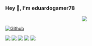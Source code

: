 ### Hey 👋, I'm eduardogamer78

<!-- Welcome Message Section -->
<p align="center">
<a alt="Eduardo Gamer Welcome Message" href="https://www.instagram.com/prdanielsaad/"><img src="https://readme-typing-svg.herokuapp.com?font=Fira+Code&weight=500&pause=1000&color=00b4d8&center=true&vCenter=true&multiline=true&width=550&height=150&lines=%22Como+conhecer+a+Deus%22;%C3%89+como+a+luz+do+sol+que%2C+embora;n%C3%A3o+tenha+favoritos%2C+n%C3%A3o+pode;refletir-se+num+espelho+coberto;+de+p%C3%B3+com+a+mesma+luminosidade." /></a>
</p>

[![Github](https://img.shields.io/github/followers/eduardogamer78?label=Follow&style=social)](https://github.com/eduardogameer)

![](http://github-profile-summary-cards.vercel.app/api/cards/profile-details?username=eduardogameer&theme=aura_dark)
![](http://github-profile-summary-cards.vercel.app/api/cards/repos-per-language?username=eduardogameer&theme=aura_dark)
![](http://github-profile-summary-cards.vercel.app/api/cards/most-commit-language?username=eduardogameer&theme=aura_dark)
![](http://github-profile-summary-cards.vercel.app/api/cards/stats?username=eduardogameer&theme=aura_dark)
![](http://github-profile-summary-cards.vercel.app/api/cards/productive-time?username=eduardogameer&theme=aura_dark&utcOffset=3)

<!--
**eduardogamer78/eduardogamer78** is a ✨ _special_ ✨ repository because its `README.md` (this file) appears on your GitHub profile.

Here are some ideas to get you started:

- 🔭 I’m currently working on ...
- 🌱 I’m currently learning ...
- 👯 I’m looking to collaborate on ...
- 🤔 I’m looking for help with ...
- 💬 Ask me about ...
- 📫 How to reach me: ...
- 😄 Pronouns: ...
- ⚡ Fun fact: ...
-->
